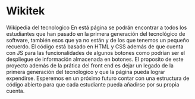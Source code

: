 # Wikitek
Wikipedia del tecnologico
En está página se podrán encontrar a todos los estudiantes que han pasado en la primera generación del tecnológico de software, también esos que ya no están y de los que tenemos un pequeño recuerdo.
El código está basado en HTML y CSS además de que cuenta con JS para las funcionalidades de algunos botones como podrían ser el despliegue de información almacenada en botones.
El proposito de este proyecto además de la prática del front end es dejar un legado de la primera generación del tecnólogico y que la página pueda lograr expendirse.
Esperemos en un próximo futuro contar con una estructura de código abierto para que cada estudiante pueda añadirse por su propia cuenta.
